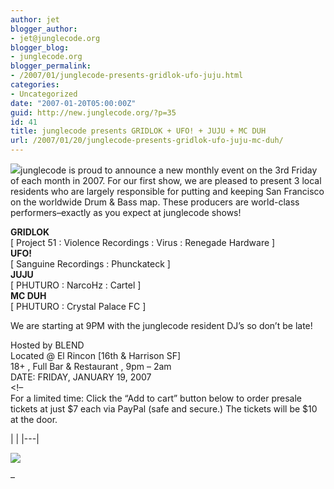 ```yaml
---
author: jet
blogger_author:
- jet@junglecode.org
blogger_blog:
- junglecode.org
blogger_permalink:
- /2007/01/junglecode-presents-gridlok-ufo-juju.html
categories:
- Uncategorized
date: "2007-01-20T05:00:00Z"
guid: http://new.junglecode.org/?p=35
id: 41
title: junglecode presents GRIDLOK + UFO! + JUJU + MC DUH
url: /2007/01/20/junglecode-presents-gridlok-ufo-juju-mc-duh/
---
```


[![](https://www.junglecode.com/images/blog/junglecode_monthly_001_thumb.jpg)](http://groundscore.net/board/viewtopic.php?t=28011)junglecode is proud to announce a new monthly event on the 3rd Friday of each month in 2007. For our first show, we are pleased to present 3 local residents who are largely responsible for putting and keeping San Francisco on the worldwide Drum & Bass map. These producers are world-class performers–exactly as you expect at junglecode shows!

<span style="font-weight:bold">GRIDLOK</span>  
\[ Project 51 : Violence Recordings : Virus : Renegade Hardware \]  
<span style="font-weight:bold">UFO!</span>  
\[ Sanguine Recordings : Phunckateck \]  
<span style="font-weight:bold">JUJU</span>  
\[ PHUTURO : NarcoHz : Cartel \]  
<span style="font-weight:bold">MC DUH</span>  
\[ PHUTURO : Crystal Palace FC \]

We are starting at 9PM with the junglecode resident DJ’s so don’t be late!

Hosted by BLEND  
Located @ El Rincon \[16th & Harrison SF\]  
18+ , Full Bar & Restaurant , 9pm – 2am  
DATE: FRIDAY, JANUARY 19, 2007  
&lt;!–  
For a limited time: Click the “Add to cart” button below to order presale tickets at just $7 each via PayPal (safe and secure.) The tickets will be $10 at the door.

<form action="https://www.paypal.com/cgi-bin/webscr" method="post" target="paypal">|  |
|---|

![](https://www.paypal.com/en_US/i/scr/pixel.gif)

</form>–